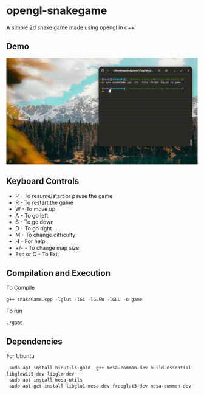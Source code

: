 # opengl-snakegame
A simple 2d snake game made using opengl in c++
## Demo
![sample1](media/sample1.gif)


## Keyboard Controls
* P - To resume/start or pause the game
* R - To restart the game
* W - To move up
* A - To go left
* S - To go down
* D - To go right
* M - To change difficulty
* H - For help
* +/- - To change map size
* Esc or Q - To Exit

## Compilation and Execution
To Compile
```
g++ snakeGame.cpp -lglut -lGL -lGLEW -lGLU -o game
```
To run
```
./game
```

## Dependencies
For Ubuntu
```
 sudo apt install binutils-gold  g++ mesa-common-dev build-essential libglew1.5-dev libglm-dev
 sudo apt install mesa-utils
 sudo apt-get install libglu1-mesa-dev freeglut3-dev mesa-common-dev
```

